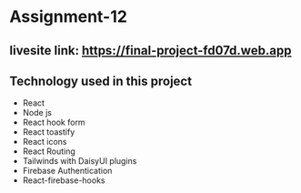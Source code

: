 # Assignment-12

## livesite link: https://final-project-fd07d.web.app

## Technology used in this project
- React
- Node js
- React hook form
- React toastify
- React icons
- React Routing
- Tailwinds with DaisyUI plugins
- Firebase Authentication
- React-firebase-hooks


